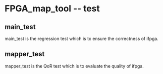 # FPGA_map_tool -- test

## main_test
main_test is the regression test which is to ensure the correctness of ifpga.

## mapper_test
mapper_test is the QoR test which is to evaluate the quality of ifpga.




